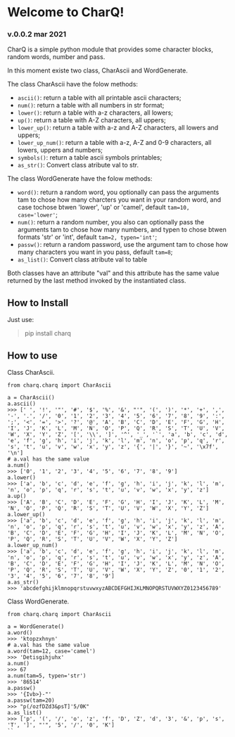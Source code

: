 # Welcome to CharQ!
### v.0.0.2 mar 2021

CharQ is a simple python module that provides some character blocks, random words, number and pass.

In this moment existe two class, CharAscii and WordGenerate.

The class CharAscii have the folow methods:
- ``ascii()``: return a table with all printable ascii characters;
- ``num()``: return a table with all numbers in str format;
- ``lower()``: return a table with a-z characters, all lowers;
- ``up()``: return a table with A-Z characters, all uppers;
- ``lower_up()``: return a table with a-z and A-Z characters, all lowers and uppers;
- ``lower_up_num()``: return a table with a-z, A-Z and 0-9 characters, all lowers, uppers and numbers;
- ``symbols()``: return a table ascii symbols printables;
- ``as_str()``: Convert class atribute val to str.

The class WordGenerate have the folow methods:
- ``word()``: return a random word, you optionally can pass the arguments tam to chose how many charcters you want in your random word, and case tochose btwen 'lower', 'up' or 'camel', default ``tam=10, case='lower'``;
- ``num()``: return a random number, you also can optionally pass the arguments tam to chose how many numbers, and typen to chose btwen formats 'str' or 'int', default ``tam=2, typen='int'``;
- ``passw()``: return a random password, use the argument tam to chose how many characters you want in you pass, default ``tam=8``;
- ``as_list()``: Convert class atribute val to table

Both classes have an attribute "val" and this attribute has the same value returned by the last method invoked by the instantiated class.

## How to Install
Just use: 
> pip install charq

## How to use
Class CharAscii.
``` 
from charq.charq import CharAscii

a = CharAscii()
a.ascii()
>>> [' ', '!', '"', '#', '$', '%', '&', "'", '(', ')', '*', '+', ',', '-', '.', '/', '0', '1', '2', '3', '4', '5', '6', '7', '8', '9', ':', ';', '<', '=', '>', '?', '@', 'A', 'B', 'C', 'D', 'E', 'F', 'G', 'H', 'I', 'J', 'K', 'L', 'M', 'N', 'O', 'P', 'Q', 'R', 'S', 'T', 'U', 'V', 'W', 'X', 'Y', 'Z', '[', '\\', ']', '^', '_', '`', 'a', 'b', 'c', 'd', 'e', 'f', 'g', 'h', 'i', 'j', 'k', 'l', 'm', 'n', 'o', 'p', 'q', 'r', 's', 't', 'u', 'v', 'w', 'x', 'y', 'z', '{', '|', '}', '~', '\x7f', '\n'] 
# a.val has the same value
a.num()
>>> ['0', '1', '2', '3', '4', '5', '6', '7', '8', '9']
a.lower()
>>> ['a', 'b', 'c', 'd', 'e', 'f', 'g', 'h', 'i', 'j', 'k', 'l', 'm', 'n', 'o', 'p', 'q', 'r', 's', 't', 'u', 'v', 'w', 'x', 'y', 'z'] 
a.up()
>>> ['A', 'B', 'C', 'D', 'E', 'F', 'G', 'H', 'I', 'J', 'K', 'L', 'M', 'N', 'O', 'P', 'Q', 'R', 'S', 'T', 'U', 'V', 'W', 'X', 'Y', 'Z'] 
a.lower_up()
>>> ['a', 'b', 'c', 'd', 'e', 'f', 'g', 'h', 'i', 'j', 'k', 'l', 'm', 'n', 'o', 'p', 'q', 'r', 's', 't', 'u', 'v', 'w', 'x', 'y', 'z', 'A', 'B', 'C', 'D', 'E', 'F', 'G', 'H', 'I', 'J', 'K', 'L', 'M', 'N', 'O', 'P', 'Q', 'R', 'S', 'T', 'U', 'V', 'W', 'X', 'Y', 'Z'] 
a.lower_up_num()
>>> ['a', 'b', 'c', 'd', 'e', 'f', 'g', 'h', 'i', 'j', 'k', 'l', 'm', 'n', 'o', 'p', 'q', 'r', 's', 't', 'u', 'v', 'w', 'x', 'y', 'z', 'A', 'B', 'C', 'D', 'E', 'F', 'G', 'H', 'I', 'J', 'K', 'L', 'M', 'N', 'O', 'P', 'Q', 'R', 'S', 'T', 'U', 'V', 'W', 'X', 'Y', 'Z', '0', '1', '2', '3', '4', '5', '6', '7', '8', '9'] 
a.as_str()
>>> 'abcdefghijklmnopqrstuvwxyzABCDEFGHIJKLMNOPQRSTUVWXYZ0123456789' 

```
Class WordGenerate.
```
from charq.charq import CharAscii

a = WordGenerate()
a.word()
>>> 'ktopzxhnyn'
# a.val has the same value
a.word(tam=12, case='camel')
>>> 'Detisgihjuhx' 
a.num()
>>> 67
a.num(tam=5, typen='str')
>>> '86514'
a.passw()
>>> '{Ivb>}-"' 
a.passw(tam=20)
>>> "p(/ozfDZd3&psT]'5/0K" 
a.as_list()
>>> ['p', '(', '/', 'o', 'z', 'f', 'D', 'Z', 'd', '3', '&', 'p', 's', 'T', ']', "'", '5', '/', '0', 'K']
``
